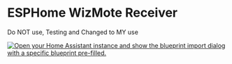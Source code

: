 # ESPHome WizMote Receiver
Do NOT use, Testing and Changed to MY use


[![Open your Home Assistant instance and show the blueprint import dialog with a specific blueprint pre-filled.](https://my.home-assistant.io/badges/blueprint_import.svg)](https://my.home-assistant.io/redirect/blueprint_import/?blueprint_url=https%3A%2F%2Fgithub.com%2Fenyafox%2Fespwizmote%2Fblob%2Fmain%2Fewizmote-esphome-blueprint.yml)
